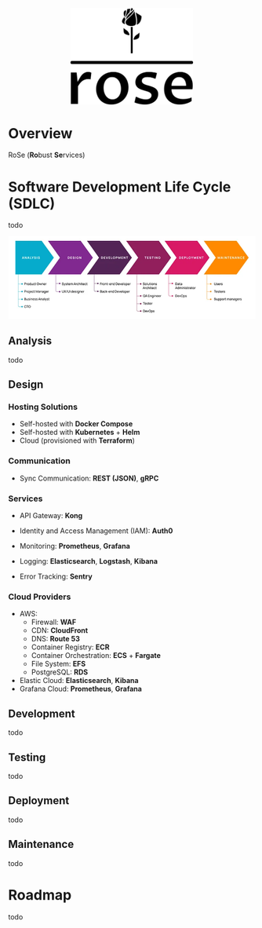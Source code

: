 <p align="center">
  <picture>
    <source media="(prefers-color-scheme: light)" srcset="./images/logo.svg">
    <img width="250" height="auto" alt="rose_logo" src="./images/logo.svg">
  </picture>
</p>

# Overview

RoSe (**Ro**bust **Se**rvices)

# Software Development Life Cycle (SDLC)

todo

<p align="center">
  <picture>
    <source media="(prefers-color-scheme: light)" srcset="./images/sdlc.png">
    <img width="auto" height="auto" alt="sdlc" src="./images/sdlc.png">
  </picture>
</p>

## Analysis

todo

## Design

### Hosting Solutions

- Self-hosted with **Docker Compose**
- Self-hosted with **Kubernetes** + **Helm**
- Cloud (provisioned with **Terraform**)

### Communication

- Sync Communication: **REST (JSON)**, **gRPC**

### Services

- API Gateway: **Kong**

- Identity and Access Management (IAM): **Auth0**

- Monitoring: **Prometheus**, **Grafana**

- Logging: **Elasticsearch**, **Logstash**, **Kibana**

- Error Tracking: **Sentry**

### Cloud Providers

- AWS:
  - Firewall: **WAF**
  - CDN: **CloudFront**
  - DNS: **Route 53**
  - Container Registry: **ECR**
  - Container Orchestration: **ECS** + **Fargate**
  - File System: **EFS**
  - PostgreSQL: **RDS**
- Elastic Cloud: **Elasticsearch**, **Kibana**
- Grafana Cloud: **Prometheus**, **Grafana**

## Development

todo

## Testing

todo

## Deployment

todo

## Maintenance

todo

# Roadmap

todo
